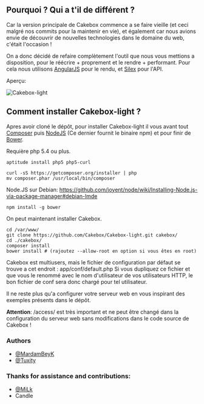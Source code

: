 ## Pourquoi  ? Qui a t'il de différent ?

Car la version principale de Cakebox commence a se faire vieille (et ceci malgré nos commits pour la maintenir en vie), et également car nous avions envie de découvrir de nouvelles technologies dans le domaine du web, c'était l'occasion !

On a donc décidé de refaire complètement l'outil que nous vous mettions a disposition, pour le réécrire + proprement et le rendre + performant. Pour cela nous utilisons [AngularJS](http://angularjs.org/ "AngularJS") pour le rendu, et [Silex](http://silex.sensiolabs.org/ "Silex") pour l'API.

Aperçu:

![Cakebox-light](http://i.imgur.com/eML5KZD.png "Cakebox-light")

## Comment installer Cakebox-light ?

Apres avoir cloné le dépôt, pour installer Cakebox-light il vous avant tout [Composer](https://getcomposer.org/ "Composer") puis [NodeJS](http://nodejs.org/ "NodeJS") (Ce dernier fournit le binaire npm) et pour finir de [Bower](http://bower.io/ "Bower").

Requière php 5.4 ou plus.
```
aptitude install php5 php5-curl
```

```
curl -sS https://getcomposer.org/installer | php
mv composer.phar /usr/local/bin/composer
```

Node.JS sur Debian:
https://github.com/joyent/node/wiki/Installing-Node.js-via-package-manager#debian-lmde

```
npm install -g bower
```


On peut maintenant installer Cakebox.

```
cd /var/www/
git clone https://github.com/Cakebox/Cakebox-light.git cakebox/
cd ./cakebox/
composer install
bower install # (rajoutez --allow-root en option si vous êtes en root)
```

Cakebox est multiusers, mais le fichier de configuration par défaut se trouve a cet endroit : app/conf/default.php
Si vous dupliquez ce fichier et que vous le renommé avec le nom d'utilisateur de vos utilisateurs HTTP, le bon fichier de conf sera donc chargé pour tel utilisateur.

Il ne reste plus qu'a configurer votre serveur web en vous inspirant des exemples présents dans le dépôt.

**Attention**: /access/ est très important et ne peut être changé dans la configuration du serveur web sans modifications dans le code source de Cakebox !

### Authors

* [@MardamBeyK](https://github.com/MardamBeyK)
* [@Tuxity](https://github.com/Tuxity)


### Thanks for assistance and contributions:

* [@MiLk](https://github.com/MiLk)
* Candle
